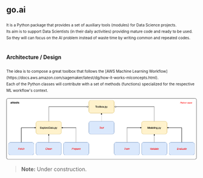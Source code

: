 ## go.ai

<font size="1">
It is a Python package that provides a set of auxiliary tools (modules) for Data Science projects.<br>
Its aim is to support Data Scientists (in their daily activities) providing mature code and ready to be used.<br>
So they will can focus on the AI problem instead of waste time by writing common and repeated codes. <br><br>
</font>

#### Architecture / Design
<font size="1">
The idea is to compose a great toolbox that follows the [AWS Machine Learning Workflow](https://docs.aws.amazon.com/sagemaker/latest/dg/how-it-works-mlconcepts.html).<br>
Each of the Python classes will contribute with a set of methods (functions) specialized for the respective ML workflow's context.<br>
</font>

![Alt text](doc/images/aitools.png?raw=true "Title")

> **Note:** Under construction.
